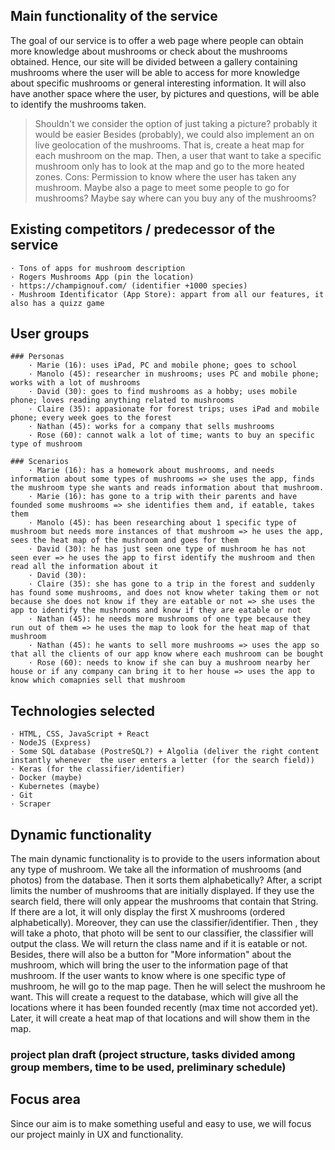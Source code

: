 ## Main functionality of the service
The goal of our service is to offer a web page where people can obtain more knowledge about mushrooms or check about the mushrooms obtained.
Hence, our site will be divided between a gallery containing mushrooms where the user will be able to access for more knowledge about specific mushrooms or general interesting information. It will also have another space where the user, by pictures and questions, will be able to identify the mushrooms taken.
> Shouldn't we consider the option of just taking a picture? probably it would be easier
> Besides (probably), we could also implement an on live geolocation of the mushrooms. That is, create a heat map for each mushroom on the map. Then, a user that want to take a specific mushroom only has to look at the map and go to the more heated zones. Cons: Permission to know where the user has taken any mushroom.
> Maybe also a page to meet some people to go for mushrooms?
> Maybe say where can you buy any of the mushrooms?

## Existing competitors / predecessor of the service
	· Tons of apps for mushroom description
	· Rogers Mushrooms App (pin the location)
	· https://champignouf.com/ (identifier +1000 species)
	· Mushroom Identificator (App Store): appart from all our features, it also has a quizz game

## User groups
	### Personas
		· Marie (16): uses iPad, PC and mobile phone; goes to school
		· Manolo (45): researcher in mushrooms; uses PC and mobile phone; works with a lot of mushrooms
		· David (30): goes to find mushrooms as a hobby; uses mobile phone; loves reading anything related to mushrooms
		· Claire (35): appasionate for forest trips; uses iPad and mobile phone; every week goes to the forest
		· Nathan (45): works for a company that sells mushrooms
		· Rose (60): cannot walk a lot of time; wants to buy an specific type of mushroom

	### Scenarios
		· Marie (16): has a homework about mushrooms, and needs information about some types of mushrooms => she uses the app, finds the mushroom type she wants and reads information about that mushroom.
		· Marie (16): has gone to a trip with their parents and have founded some mushrooms => she identifies them and, if eatable, takes them
		· Manolo (45): has been researching about 1 specific type of mushroom but needs more instances of that mushroom => he uses the app, sees the heat map of the mushroom and goes for them
		· David (30): he has just seen one type of mushroom he has not seen ever => he uses the app to first identify the mushroom and then read all the information about it
		· David (30):
		· Claire (35): she has gone to a trip in the forest and suddenly has found some mushrooms, and does not know wheter taking them or not because she does not know if they are eatable or not => she uses the app to identify the mushrooms and know if they are eatable or not
		· Nathan (45): he needs more mushrooms of one type because they run out of them => he uses the map to look for the heat map of that mushroom
		· Nathan (45): he wants to sell more mushrooms => uses the app so that all the clients of our app know where each mushroom can be bought
		· Rose (60): needs to know if she can buy a mushroom nearby her house or if any company can bring it to her house => uses the app to know which comapnies sell that mushroom

## Technologies selected
	· HTML, CSS, JavaScript + React
	· NodeJS (Express)
	· Some SQL database (PostreSQL?) + Algolia (deliver the right content instantly whenever  the user enters a letter (for the search field))
	· Keras (for the classifier/identifier)
	· Docker (maybe)
	· Kubernetes (maybe)
	· Git
	· Scraper

## Dynamic functionality
The main dynamic functionality is to provide to the users information about any type of mushroom. We take all the information of mushrooms (and photos) from the database. Then it sorts them alphabetically? After, a script limits the number of mushrooms that are initially displayed. If they use the search field, there will only appear the mushrooms that contain that String. If there are a lot, it will only display the first X mushrooms (ordered alphabetically).
Moreover, they can use the classifier/identifier. Then , they will take a photo, that photo will be sent to our classifier, the classifier will output the class. We will return the class name and if it is eatable or not. Besides, there will also be a button for "More information" about the mushroom, which will bring the user to the information page of that mushroom.
If the user wants to know where is one specific type of mushroom, he will go to the map page. Then he will select the mushroom he want. This will create a request to the database, which will give all the locations where it has been founded recently (max time not accorded yet). Later, it will create a heat map of that locations and will show them in the map.


### project plan draft (project structure, tasks divided among group members, time to be used, preliminary schedule)



## Focus area
Since our aim is to make something useful and easy to use, we will focus our project mainly in UX and functionality.

